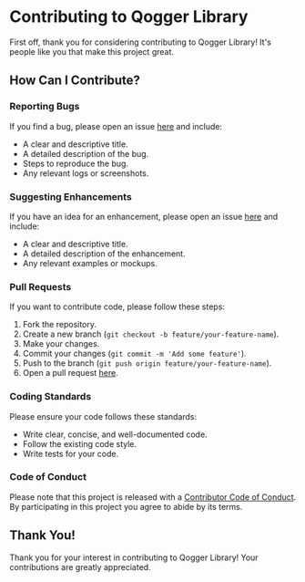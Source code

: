 # Contributing to Qogger Library

First off, thank you for considering contributing to Qogger Library! It's people like you that make this project great.

## How Can I Contribute?

### Reporting Bugs

If you find a bug, please open an issue [here](https://github.com/your-repo/qogger-library/issues) and include:

- A clear and descriptive title.
- A detailed description of the bug.
- Steps to reproduce the bug.
- Any relevant logs or screenshots.

### Suggesting Enhancements

If you have an idea for an enhancement, please open an issue [here](https://github.com/your-repo/qogger-library/issues) and include:

- A clear and descriptive title.
- A detailed description of the enhancement.
- Any relevant examples or mockups.

### Pull Requests

If you want to contribute code, please follow these steps:

1. Fork the repository.
2. Create a new branch (`git checkout -b feature/your-feature-name`).
3. Make your changes.
4. Commit your changes (`git commit -m 'Add some feature'`).
5. Push to the branch (`git push origin feature/your-feature-name`).
6. Open a pull request [here](https://github.com/your-repo/qogger-library/pulls).

### Coding Standards

Please ensure your code follows these standards:

- Write clear, concise, and well-documented code.
- Follow the existing code style.
- Write tests for your code.

### Code of Conduct

Please note that this project is released with a [Contributor Code of Conduct](CODE_OF_CONDUCT.md). By participating in this project you agree to abide by its terms.

## Thank You!

Thank you for your interest in contributing to Qogger Library! Your contributions are greatly appreciated.
